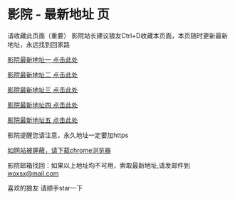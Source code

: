 # 影院 - 最新地址 页

请收藏此页面（重要）
影院站长建议狼友Ctrl+D收藏本页面，本页随时更新最新地址，永远找到回家路

[影院最新地址一 点击此处](https://5gww.buzz/) 

[影院最新地址二 点击此处](https://5gxa.buzz/) 

[影院最新地址三 点击此处](https://5gxf.buzz/) 

[影院最新地址四 点击此处](https://5gxe.buzz/) 

[影院最新地址五 点击此处](https://5gxc.buzz/) 

影院提醒您请注意，永久地址一定要加https

[如网站被屏蔽，请下载chrome浏览器](https://8xe23.com/chrome_93.0.4577.82.apk) 

影院邮箱找回：如果以上地址均不可用，索取最新地址,请发邮件到 woxsx@mail.com

喜欢的狼友 请顺手star一下
